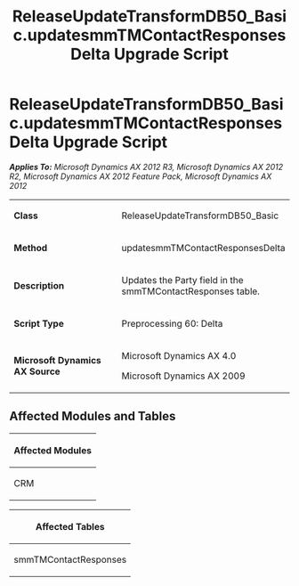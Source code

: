 ﻿---
title: ReleaseUpdateTransformDB50_Basic.updatesmmTMContactResponsesDelta Upgrade Script
TOCTitle: ReleaseUpdateTransformDB50_Basic.updatesmmTMContactResponsesDelta Upgrade Script
ms:assetid: f71ebd1a-e174-48d1-fc58-eedd916f92ef
ms:mtpsurl: https://msdn.microsoft.com/en-us/library/JJ737600(v=AX.60)
ms:contentKeyID: 49712293
ms.date: 05/18/2015
mtps_version: v=AX.60
---

# ReleaseUpdateTransformDB50\_Basic.updatesmmTMContactResponsesDelta Upgrade Script 


_**Applies To:** Microsoft Dynamics AX 2012 R3, Microsoft Dynamics AX 2012 R2, Microsoft Dynamics AX 2012 Feature Pack, Microsoft Dynamics AX 2012_

<table>
<colgroup>
<col style="width: 50%" />
<col style="width: 50%" />
</colgroup>
<tbody>
<tr class="odd">
<td><p><strong>Class</strong></p></td>
<td><p>ReleaseUpdateTransformDB50_Basic</p></td>
</tr>
<tr class="even">
<td><p><strong>Method</strong></p></td>
<td><p>updatesmmTMContactResponsesDelta</p></td>
</tr>
<tr class="odd">
<td><p><strong>Description</strong></p></td>
<td><p>Updates the Party field in the smmTMContactResponses table.</p></td>
</tr>
<tr class="even">
<td><p><strong>Script Type</strong></p></td>
<td><p>Preprocessing 60: Delta</p></td>
</tr>
<tr class="odd">
<td><p><strong>Microsoft Dynamics AX Source</strong></p></td>
<td><p>Microsoft Dynamics AX 4.0</p>
<p>Microsoft Dynamics AX 2009</p></td>
</tr>
</tbody>
</table>


## Affected Modules and Tables

<table>
<colgroup>
<col style="width: 100%" />
</colgroup>
<thead>
<tr class="header">
<th><p>Affected Modules</p></th>
</tr>
</thead>
<tbody>
<tr class="odd">
<td><p>CRM</p></td>
</tr>
</tbody>
</table>


<table>
<colgroup>
<col style="width: 100%" />
</colgroup>
<thead>
<tr class="header">
<th><p>Affected Tables</p></th>
</tr>
</thead>
<tbody>
<tr class="odd">
<td><p>smmTMContactResponses</p></td>
</tr>
</tbody>
</table>

  


